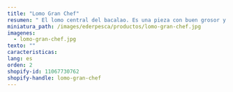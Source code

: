 ```yaml
---
title: "Lomo Gran Chef"
resumen: " El lomo central del bacalao. Es una pieza con buen grosor y que viste muy bien el plato, ya que es muy cuadrado."
miniatura_path: /images/ederpesca/productos/lomo-gran-chef.jpg
imagenes:
  - lomo-gran-chef.jpg
texto: ""
caracteristicas:
lang: es
orden: 2
shopify-id: 11067730762
shopify-handle: lomo-gran-chef
---
```

